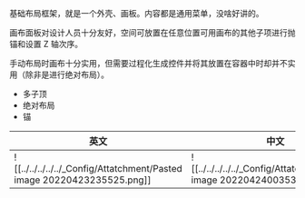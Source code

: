 
基础布局框架，就是一个外壳、画板。内容都是通用菜单，没啥好讲的。

画布面板对设计人员十分友好，空间可放置在任意位置可用画布的其他子项进行抛锚和设置 Z 轴次序。

手动布局时画布十分实用，但需要过程化生成控件并将其放置在容器中时却并不实用（除非是进行绝对布局）。

- 多子顶
- 绝对布局
- 锚



| 英文                                                                 | 中文                                                                 |
| -------------------------------------------------------------------- | -------------------------------------------------------------------- |
| ![[../../../../../_Config/Attatchment/Pasted image 20220423235525.png]] | ![[../../../../../_Config/Attatchment/Pasted image 20220424003538.png]] |


